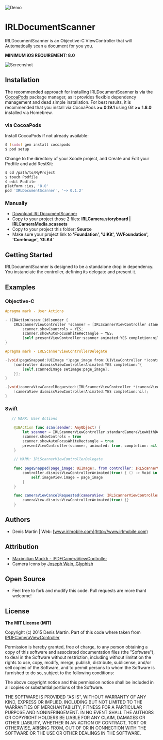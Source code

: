 ![Demo](https://github.com/charlymr/IRLDocumentScanner/blob/master/Medias/iphone-scan.gif?raw=true)

# IRLDocumentScanner

IRLDocumentScanner is an Objective-C ViewController that will Automatically scan a document for you you.

**MINIMUM iOS REQUIREMENT: 8.0**

![Screenshot](https://github.com/charlymr/IRLDocumentScanner/blob/master/Medias/scan.jpg?raw=true)

## Installation

The recommended approach for installing IRLDocumentScanner is via the [CocoaPods](http://cocoapods.org/) package manager, as it provides flexible dependency management and dead simple installation. For best results, it is recommended that you install via CocoaPods **>= 0.19.1** using Git **>= 1.8.0** installed via Homebrew.

### via CocoaPods

Install CocoaPods if not already available:

``` bash
$ [sudo] gem install cocoapods
$ pod setup
```

Change to the directory of your Xcode project, and Create and Edit your Podfile and add RestKit:

``` bash
$ cd /path/to/MyProject
$ touch Podfile
$ edit Podfile
platform :ios, '8.0'
pod 'IRLDocumentScanner', '~> 0.1.2'
```

### Manually

- [Download IRLDocumentScanner](../../archive/master.zip)
- Copy to your project those 2 files: <strong> IRLCamera.storyboard | IRLCameraMedia.xcassets </strong>
- Copy to your project this folder: <strong> Source </strong>
- Make sure your project link to  <strong>  'Foundation', 'UIKit', 'AVFoundation', 'CoreImage',  'GLKit' </strong>




## Getting Started

IRLDocumentScanner is designed to be a standalone drop in dependency. You instanciate the controller, defining its delegate and present it.


## Examples

### Objective-C

```  objective-c
#pragma mark - User Actions

- (IBAction)scan:(id)sender {
    IRLScannerViewController *scanner = [IRLScannerViewController standardCameraViewWithDelegate:self];
        scanner.showCountrols = YES;
        scanner.showAutoFocusWhiteRectangle = YES;
        [self presentViewController:scanner animated:YES completion:nil];
}

#pragma mark - IRLScannerViewControllerDelegate

-(void)pageSnapped:(UIImage *)page_image from:(UIViewController *)controller {
    [controller dismissViewControllerAnimated:YES completion:^{
        [self.scannedImage setImage:page_image];
    }];
}

-(void)cameraViewCancelRequested:(IRLScannerViewController *)cameraView {
    [cameraView dismissViewControllerAnimated:YES completion:nil];
}
```

### Swift

``` Swift
   // MARK: User Actions

    @IBAction func scan(sender: AnyObject) {
        let scanner = IRLScannerViewController.standardCameraViewWithDelegate(self)
        scanner.showControls = true
        scanner.showAutoFocusWhiteRectangle = true
        presentViewController(scanner, animated: true, completion: nil)
    }
    
    // MARK: IRLScannerViewControllerDelegate
    
    func pageSnapped(page_image: UIImage!, from controller: IRLScannerViewController!) {
        controller.dismissViewControllerAnimated(true) { () -> Void in
            self.imageView.image = page_image
        }
    }
    
    func cameraViewCancelRequested(cameraView: IRLScannerViewController!) {
        cameraView.dismissViewControllerAnimated(true) {}
    }
```


## Authors

- Denis Martin | Web: [www.irlmobile.com](http://www.irlmobile.com)



## Attribution

- [Maximilian Mackh - IPDFCameraViewController](https://github.com/mmackh/IPDFCameraViewController)
- Camera Icons by [Joseph Wain, Glyphish](http://www.glyphish.com)


## Open Source

- Feel free to fork and modify this code. Pull requests are more thant welcome!



## License

**The MIT License (MIT)**

Copyright (c) 2015 Denis Martin. Part of this code where taken from [IPDFCameraViewController](https://github.com/mmackh/IPDFCameraViewController)

Permission is hereby granted, free of charge, to any person obtaining a copy
of this software and associated documentation files (the "Software"), to deal
in the Software without restriction, including without limitation the rights
to use, copy, modify, merge, publish, distribute, sublicense, and/or sell
copies of the Software, and to permit persons to whom the Software is
furnished to do so, subject to the following conditions:

The above copyright notice and this permission notice shall be included in
all copies or substantial portions of the Software.

THE SOFTWARE IS PROVIDED "AS IS", WITHOUT WARRANTY OF ANY KIND, EXPRESS OR
IMPLIED, INCLUDING BUT NOT LIMITED TO THE WARRANTIES OF MERCHANTABILITY,
FITNESS FOR A PARTICULAR PURPOSE AND NONINFRINGEMENT. IN NO EVENT SHALL THE
AUTHORS OR COPYRIGHT HOLDERS BE LIABLE FOR ANY CLAIM, DAMAGES OR OTHER
LIABILITY, WHETHER IN AN ACTION OF CONTRACT, TORT OR OTHERWISE, ARISING FROM,
OUT OF OR IN CONNECTION WITH THE SOFTWARE OR THE USE OR OTHER DEALINGS IN
THE SOFTWARE.
